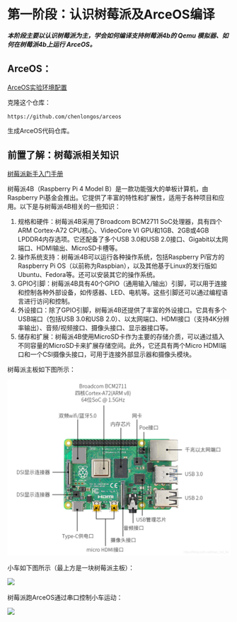 # 第一阶段：认识树莓派及ArceOS编译

***本阶段主要以认识树莓派为主，学会如何编译支持树莓派4b的 Qemu 模拟器、如何在树莓派4b上运行 ArceOS。***

## ArceOS：

[ArceOS实验环境配置](https://rcore-os.cn/arceos-tutorial-book/ch01-00.html)

克隆这个仓库：

```shell
https://github.com/chenlongos/arceos
```

生成ArceOS代码仓库。



## 前置了解：树莓派相关知识

[树莓派新手入门手册](https://github.com/chenlongos/raspi4-with-arceos-doc/blob/master/src/assert/%E6%A0%91%E8%8E%93%E6%B4%BE4B%E6%96%B0%E6%89%8B%E5%85%A5%E9%97%A8%E6%89%8B%E5%86%8C.pdf)

  树莓派4B（Raspberry Pi 4 Model B）是一款功能强大的单板计算机，由Raspberry Pi基金会推出。它提供了丰富的特性和扩展性，适用于各种项目和应用。以下是与树莓派4B相关的一些知识：
1.	规格和硬件：树莓派4B采用了Broadcom BCM2711 SoC处理器，具有四个ARM Cortex-A72 CPU核心、VideoCore VI GPU和1GB、2GB或4GB LPDDR4内存选项。它还配备了多个USB 3.0和USB 2.0接口、Gigabit以太网端口、HDMI输出、MicroSD卡槽等。
2.	操作系统支持：树莓派4B可以运行各种操作系统，包括Raspberry Pi官方的Raspberry Pi OS（以前称为Raspbian），以及其他基于Linux的发行版如Ubuntu、Fedora等。还可以安装其它的操作系统。
3.	GPIO引脚：树莓派4B具有40个GPIO（通用输入/输出）引脚，可以用于连接和控制各种外部设备，如传感器、LED、电机等。这些引脚还可以通过编程语言进行访问和控制。
4.	外设接口：除了GPIO引脚，树莓派4B还提供了丰富的外设接口。它具有多个USB端口（包括USB 3.0和USB 2.0）、以太网端口、HDMI接口（支持4K分辨率输出）、音频/视频接口、摄像头接口、显示器接口等。
5.	储存和扩展：树莓派4B使用MicroSD卡作为主要的存储介质，可以通过插入不同容量的MicroSD卡来扩展存储空间。此外，它还具有两个Micro HDMI端口和一个CSI摄像头接口，可用于连接外部显示器和摄像头模块。

   
树莓派主板如下图所示：

![](assert/主板.png)

小车如下图所示（最上方是一块树莓派主板）：

![](assert/小车.jpg)

树莓派跑ArceOS通过串口控制小车运动：

![](assert/yuan.gif)
